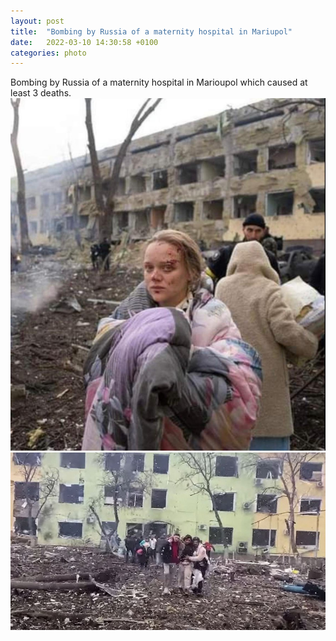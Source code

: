 ```yaml
---
layout: post
title:  "Bombing by Russia of a maternity hospital in Mariupol"
date:   2022-03-10 14:30:58 +0100
categories: photo
---
```


Bombing by Russia of a maternity hospital in Marioupol which caused at least 3 deaths.
<img src="./assets/images/FNhZzuWWYAIXYnD.jpeg">
<img src="./assets/images/maroupol.jpg">

